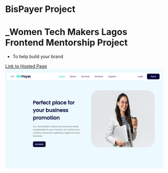 # BisPayer Project

# _Women Tech Makers Lagos Frontend Mentorship Project

+ To help build your brand

[Link to Hosted Page](https://bis-payer.vercel.app/)
<img src="./src/assets/images/screenshot.png">
